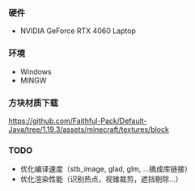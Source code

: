 ### 硬件
 - NVIDIA GeForce RTX 4060 Laptop

### 环境
 - Windows
 - MINGW

### 方块材质下载
https://github.com/Faithful-Pack/Default-Java/tree/1.19.3/assets/minecraft/textures/block

### TODO
 - 优化编译速度（stb_image, glad, glm, ...搞成库链接）
 - 优化渲染性能（识别热点，视锥裁剪，遮挡剔除...）
 